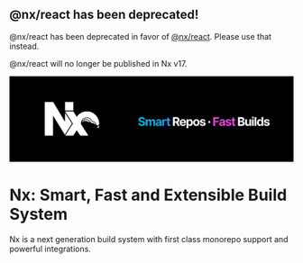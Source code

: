 ## @nx/react has been deprecated!

@nx/react has been deprecated in favor of [@nx/react](https://www.npmjs.com/package/@nx/react). Please use that instead.

@nx/react will no longer be published in Nx v17.

<p style="text-align: center;"><img src="https://raw.githubusercontent.com/nrwl/nx/master/images/nx.png" width="600" alt="Nx - Smart, Fast and Extensible Build System"></p>

# Nx: Smart, Fast and Extensible Build System

Nx is a next generation build system with first class monorepo support and powerful integrations.

